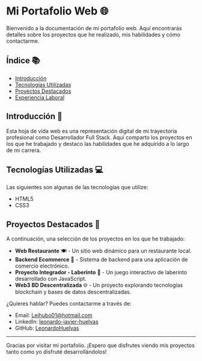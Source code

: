 # Mi Portafolio Web 🌐

Bienvenido a la documentación de mi portafolio web. Aquí encontrarás detalles sobre los proyectos que he realizado, mis habilidades y cómo contactarme.

## Índice 📚

- [Introducción](#introducción-)
- [Tecnologías Utilizadas](#tecnologías-utilizadas-)
- [Proyectos Destacados](#proyectos-destacados-)
- [Experiencia Laboral](#experiencia-laboral-)

## Introducción 🎉

Esta hoja de vida web es una representación digital de mi trayectoria profesional como Desarrollador Full Stack. Aquí comparto los proyectos en los que he trabajado y destaco las habilidades que he adquirido a lo largo de mi carrera.

## Tecnologías Utilizadas 💻

Las siguientes son algunas de las tecnologías que utilize:

- HTML5
- CSS3

## Proyectos Destacados 🚀

A continuación, una selección de los proyectos en los que he trabajado:

- **Web Restaurante** 🍽️ - Un sitio web dinámico para un restaurante local.
- **Backend Ecommerce** 🛒 - Sistema de backend para una aplicación de comercio electrónico.
- **Proyecto Integrador - Laberinto** 🧩 - Un juego interactivo de laberinto desarrollado con JavaScript.
- **Web3 BD Descentralizada** 🌐 - Un proyecto explorando tecnologías blockchain y bases de datos descentralizadas.

¿Quieres hablar? Puedes contactarme a través de:

- Email: [Lejhubo01@hotmail.com](mailto:Lejhubo01@hotmail.com)
- LinkedIn: [leonardo-javier-huelvas](https://www.linkedin.com/in/leonardo-javier-huelvas/)
- GitHub: [LeonardoHuelvas](https://github.com/LeonardoHuelvas)

---

Gracias por visitar mi portafolio. ¡Espero que disfrutes viendo mis proyectos tanto como yo disfruté desarrollándolos!
